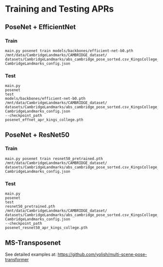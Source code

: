 # Training and Testing APRs

## PoseNet + EfficientNet
### Train
```
main.py posenet train models/backbones/efficient-net-b0.pth
/mnt/data/CambridgeLandmarks/CAMBRIDGE_dataset/
datasets/CambridgeLandmarks/abs_cambridge_pose_sorted.csv_KingsCollege_train.csv
CambridgeLandmarks_config.json
```
### Test
```
main.py 
posenet
test
models/backbones/efficient-net-b0.pth
/mnt/data/CambridgeLandmarks/CAMBRIDGE_dataset/
datasets/CambridgeLandmarks/abs_cambridge_pose_sorted.csv_KingsCollege_test.csv
CambridgeLandmarks_config.json
--checkpoint_path
posenet_effnet_apr_kings_college.pth
```

## PoseNet + ResNet50
### Train
```
main.py posenet train resnet50_pretrained.pth
/mnt/data/CambridgeLandmarks/CAMBRIDGE_dataset/
datasets/CambridgeLandmarks/abs_cambridge_pose_sorted.csv_KingsCollege_train.csv
CambridgeLandmarks_config.json
```
### Test
```
main.py 
posenet
test
resnet50_pretrained.pth
/mnt/data/CambridgeLandmarks/CAMBRIDGE_dataset/
datasets/CambridgeLandmarks/abs_cambridge_pose_sorted.csv_KingsCollege_test.csv
CambridgeLandmarks_config.json
--checkpoint_path
posenet_resnet50_apr_kings_college.pth
```

## MS-Transposenet 
See detailed examples at: https://github.com/yolish/multi-scene-pose-transformer
